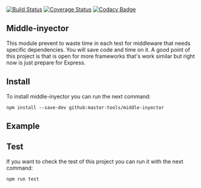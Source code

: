 [![Build Status](https://travis-ci.org/master-tools/middle-inyector.svg?branch=master)](https://travis-ci.org/master-tools/middle-inyector)
[![Coverage Status](https://coveralls.io/repos/github/master-tools/middle-inyector/badge.svg?branch=master)](https://coveralls.io/github/master-tools/middle-inyector?branch=master)
[![Codacy Badge](https://api.codacy.com/project/badge/Grade/6883719a1d324162a1cec89c7e7f2380)](https://www.codacy.com/app/alberto-uchiha/middle-inyector?utm_source=github.com&amp;utm_medium=referral&amp;utm_content=master-tools/middle-inyector&amp;utm_campaign=Badge_Grade)

Middle-inyector
---------------
This module prevent to waste time in each test for middleware that needs
specific dependencies. You will save code and time on it. A good point of
this project is that is open for more frameworks that's work similar but
right now is just prepare for Express.

Install
-------
To install middle-inyector you can run the next command:

`npm install --save-dev github:master-tools/middle-inyector`

Example
-------


Test
----
If you want to check the test of this project you can run it with the next
command:

`npm run test`